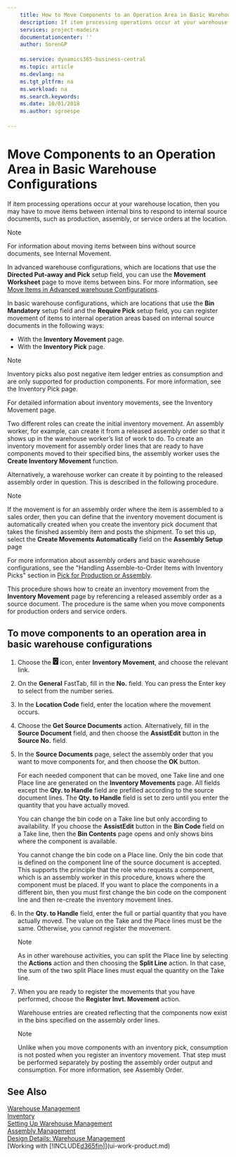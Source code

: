 ```yaml
---
    title: How to Move Components to an Operation Area in Basic Warehouse Configurations | Microsoft Docs
    description: If item processing operations occur at your warehouse location, then you may have to move items between internal bins to respond to internal source documents, such as production, assembly, or service orders at the location.
    services: project-madeira
    documentationcenter: ''
    author: SorenGP

    ms.service: dynamics365-business-central
    ms.topic: article
    ms.devlang: na
    ms.tgt_pltfrm: na
    ms.workload: na
    ms.search.keywords:
    ms.date: 10/01/2018
    ms.author: sgroespe

---
```

# Move Components to an Operation Area in Basic Warehouse Configurations
If item processing operations occur at your warehouse location, then you may have to move items between internal bins to respond to internal source documents, such as production, assembly, or service orders at the location.  

> [!NOTE]  
>  For information about moving items between bins without source documents, see Internal Movement.  

In advanced warehouse configurations, which are locations that use the **Directed Put-away and Pick** setup field, you can use the **Movement Worksheet** page to move items between bins. For more information, see [Move Items in Advanced warehouse Configurations](warehouse-how-to-move-items-in-advanced-warehousing.md).  

In basic warehouse configurations, which are locations that use the **Bin Mandatory** setup field and the **Require Pick** setup field, you can register movement of items to internal operation areas based on internal source documents in the following ways:  

-   With the **Inventory Movement** page.  
-   With the **Inventory Pick** page.  

> [!NOTE]  
>  Inventory picks also post negative item ledger entries as consumption and are only supported for production components. For more information, see the Inventory Pick page.  

For detailed information about inventory movements, see the Inventory Movement page.  

Two different roles can create the initial inventory movement. An assembly worker, for example, can create it from a released assembly order so that it shows up in the warehouse worker’s list of work to do. To create an inventory movement for assembly order lines that are ready to have components moved to their specified bins, the assembly worker uses the **Create Inventory Movement** function.  

Alternatively, a warehouse worker can create it by pointing to the released assembly order in question. This is described in the following procedure.  

> [!NOTE]  
>  If the movement is for an assembly order where the item is assembled to a sales order, then you can define that the inventory movement document is automatically created when you create the inventory pick document that takes the finished assembly item and posts the shipment. To set this up, select the **Create Movements Automatically** field on the **Assembly Setup** page  
>   
>  For more information about assembly orders and basic warehouse configurations, see the "Handling Assemble-to-Order Items with Inventory Picks" section in [Pick for Production or Assembly](warehouse-how-to-pick-for-production.md).  

This procedure shows how to create an inventory movement from the **Inventory Movement** page by referencing a released assembly order as a source document. The procedure is the same when you move components for production orders and service orders.  

## To move components to an operation area in basic warehouse configurations  
1.  Choose the ![Lightbulb that opens the Tell Me feature](media/ui-search/search_small.png "Tell me what you want to do") icon, enter **Inventory Movement**, and choose the relevant link.  
2.  On the **General** FastTab, fill in the **No.** field. You can press the Enter key  to select from the number series.  
3.  In the **Location Code** field, enter the location where the movement occurs.  
4.  Choose the **Get Source Documents** action. Alternatively, fill in the **Source Document** field, and then choose the **AssistEdit** button in the **Source No.** field.  
5.  In the **Source Documents** page, select the assembly order that you want to move components for, and then choose the **OK** button.  

    For each needed component that can be moved, one Take line and one Place line are generated on the **Inventory Movements** page. All fields except the **Qty. to Handle** field are prefilled according to the source document lines. The **Qty. to Handle** field is set to zero until you enter the quantity that you have actually moved.  

    You can change the bin code on a Take line but only according to availability. If you choose the **AssistEdit** button in the **Bin Code** field on a Take line, then the **Bin Contents** page opens and only shows bins where the component is available.  

    You cannot change the bin code on a Place line. Only the bin code that is defined on the component line of the source document is accepted. This supports the principle that the role who requests a component, which is an assembly worker in this procedure, knows where the component must be placed. If you want to place the components in a different bin, then you must first change the bin code on the component line and then re-create the inventory movement lines.  
6.  In the **Qty. to Handle** field, enter the full or partial quantity that you have actually moved. The value on the Take and the Place lines must be the same. Otherwise, you cannot register the movement.  

    > [!NOTE]  
    >  As in other warehouse activities, you can split the Place line by selecting the **Actions** action and then choosing the **Split Line** action. In that case, the sum of the two split Place lines must equal the quantity on the Take line.  

7.  When you are ready to register the movements that you have performed, choose the **Register Invt. Movement** action.  

    Warehouse entries are created reflecting that the components now exist in the bins specified on the assembly order lines.  

    > [!NOTE]  
    >  Unlike when you move components with an inventory pick, consumption is not posted when you register an inventory movement. That step must be performed separately by posting the assembly order output and consumption. For more information, see Assembly Order.  

## See Also  
[Warehouse Management](warehouse-manage-warehouse.md)  
[Inventory](inventory-manage-inventory.md)  
[Setting Up Warehouse Management](warehouse-setup-warehouse.md)     
[Assembly Management](assembly-assemble-items.md)    
[Design Details: Warehouse Management](design-details-warehouse-management.md)  
[Working with [!INCLUDE[d365fin](includes/d365fin_md.md)]](ui-work-product.md)
